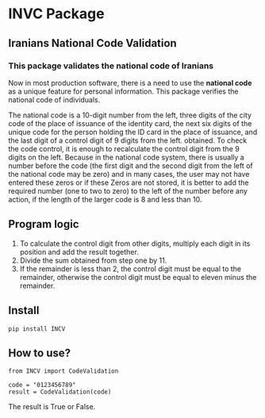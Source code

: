 # INVC Package
## Iranians National Code Validation
### This package validates the national code of Iranians
	
Now in most production software, there is a need to use the **national code** as a unique feature for personal information.
This package verifies the national code of individuals.

The national code is a 10-digit number from the left, three digits of the city code of the place of issuance of the identity card, the next six digits of the unique code for the person holding the ID card in the place of issuance, and the last digit of a control digit of 9 digits from the left. obtained. To check the code control, it is enough to recalculate the control digit from the 9 digits on the left.
Because in the national code system, there is usually a number before the code (the first digit and the second digit from the left of the national code may be zero) and in many cases, the user may not have entered these zeros or if these Zeros are not stored, it is better to add the required number (one to two to zero) to the left of the number before any action, if the length of the larger code is 8 and less than 10.

## Program logic
1. To calculate the control digit from other digits, multiply each digit in its position and add the result together.
2. Divide the sum obtained from step one by 11.
3. If the remainder is less than 2, the control digit must be equal to the remainder, otherwise the control digit must be equal to eleven minus the remainder.

## Install
`pip install INCV`

## How to use?
```
from INCV import CodeValidation

code = "0123456789"
result = CodeValidation(code)
```
The result is True or False.